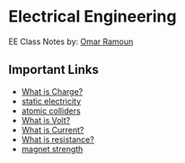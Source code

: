 # Electrical Engineering 

EE Class Notes by: [Omar Ramoun](https://ramoun.me)

## Important Links

- [What is Charge?](https://www.youtube.com/watch?v=uNGHufsPZgE)
- [static electricity](https://www.youtube.com/watch?v=W9cYs7M7DbI)
- [atomic colliders](https://youtu.be/6IeeshkVATY?t=206)
- [What is Volt?]()
- [What is Current?]()
- [What is resistance?]()
- [magnet strength](https://youtu.be/2YD_WyT-n5s?t=361)

